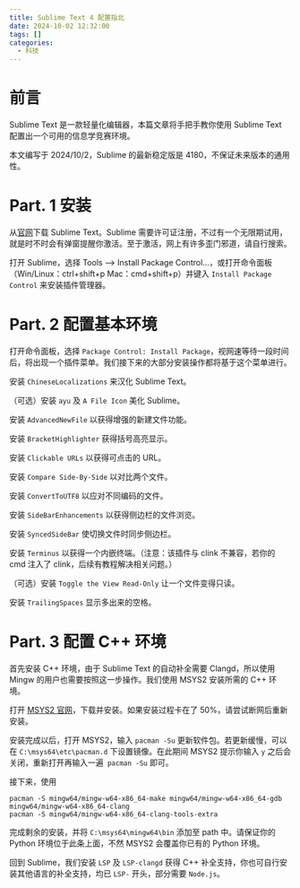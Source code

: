 ```yaml
---
title: Sublime Text 4 配置指北
date: 2024-10-02 12:32:00
tags: []
categories:
  - 科技
---
```

# 前言

Sublime Text 是一款轻量化编辑器，本篇文章将手把手教你使用 Sublime Text 配置出一个可用的信息学竞赛环境。

本文编写于 2024/10/2，Sublime 的最新稳定版是 4180，不保证未来版本的通用性。

# Part. 1 安装

从[官网](https://www.sublimetext.com/)下载 Sublime Text。Sublime 需要许可证注册，不过有一个无限期试用，就是时不时会有弹窗提醒你激活。至于激活，网上有许多歪门邪道，请自行搜索。

打开 Sublime，选择 Tools --> Install Package Control...，或打开命令面板（Win/Linux：ctrl+shift+p Mac：cmd+shift+p）并键入 `Install Package Control` 来安装插件管理器。

# Part. 2 配置基本环境

打开命令面板，选择 `Package Control: Install Package`，视网速等待一段时间后，将出现一个插件菜单。我们接下来的大部分安装操作都将基于这个菜单进行。

安装 `ChineseLocalizations` 来汉化 Sublime Text。

（可选）安装 `ayu` 及 `A File Icon` 美化 Sublime。

安装 `AdvancedNewFile` 以获得增强的新建文件功能。

安装 `BracketHighlighter` 获得括号高亮显示。

安装 `Clickable URLs` 以获得可点击的 URL。

安装 `Compare Side-By-Side` 以对比两个文件。

安装 `ConvertToUTF8` 以应对不同编码的文件。

安装 `SideBarEnhancements` 以获得侧边栏的文件浏览。

安装 `SyncedSideBar` 使切换文件时同步侧边栏。

安装 `Terminus` 以获得一个内嵌终端。（注意：该插件与 clink 不兼容，若你的 cmd 注入了 clink，后续有教程解决相关问题。）

（可选）安装 `Toggle the View Read-Only` 让一个文件变得只读。

安装 `TrailingSpaces` 显示多出来的空格。

# Part. 3 配置 C++ 环境

首先安装 C++ 环境，由于 Sublime Text 的自动补全需要 Clangd，所以使用 Mingw 的用户也需要按照这一步操作。我们使用 MSYS2 安装所需的 C++ 环境。

打开 [MSYS2 官网](https://www.msys2.org/)，下载并安装。如果安装过程卡在了 50%，请尝试断网后重新安装。

安装完成以后，打开 MSYS2，输入 `pacman -Su` 更新软件包。若更新缓慢，可以在 `C:\msys64\etc\pacman.d` 下设置镜像。在此期间 MSYS2 提示你输入 `y` 之后会关闭，重新打开再输入一遍` pacman -Su` 即可。

接下来，使用
```
pacman -S mingw64/mingw-w64-x86_64-make mingw64/mingw-w64-x86_64-gdb mingw64/mingw-w64-x86_64-clang
pacman -S mingw64/mingw-w64-x86_64-clang-tools-extra
```
完成剩余的安装，并将 `C:\msys64\mingw64\bin` 添加至 path 中。请保证你的 Python 环境位于此条上面，不然 MSYS2 会覆盖你已有的 Python 环境。

回到 Sublime，我们安装 `LSP` 及 `LSP-clangd` 获得 C++ 补全支持，你也可自行安装其他语言的补全支持，均已 `LSP-` 开头，部分需要 `Node.js`。

